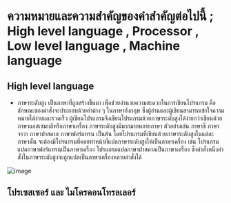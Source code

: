 # ความหมายและความสำคัญของคำสำคัญต่อไปนี้ ; High level language , Processor , Low level language , Machine language
## High level language
- ภาษาระดับสูง เป็นภาษาที่ถูกสร้างขึ้นมา เพื่อช่วยอำนวยความสะดวกในการเขียนโปรแกรม คือลักษณะของคำสั่งจะประกอบด้วยคำต่าง ๆ ในภาษาอังกฤษ ซึ่งผู้อ่านและผู้เขียนสามารถเข้าใจความหมายได้ง่ายและรวดเร็ว ผู้เขียนโปรแกรมจึงเขียนโปรแกรมด้วยภาษาระดับสูงได้ง่ายกว่าเขียนด้วยภาษาแอสเซมบลีหรือภาษาเครื่อง ภาษาระดับสูงมีมากมายหลายภาษา ตัวอย่างเช่น ภาษาซี ภาษาจาวา ภาษาปาสคาล ภาษาฟอร์แทรน เป็นต้น โดยโปรแกรมที่เขียนด้วยภาษาระดับสูงในแต่ละภาษานั้น จะต้องมีโปรแกรมที่คอยทำหน้าที่แปลภาษาระดับสูงให้เป็นภาษาเครื่อง เช่น โปรแกรมแปลภาษาฟอร์แทรนเป็นภาษาเครื่อง โปรแกรมแปลภาษาปาสคาลเป็นภาษาเครื่อง ซึ่งคำสั่งหนึ่งคำสั่งในภาษาระดับสูงจะถูกแปลเป็นภาษาเครื่องหลายคำสั่งได้ 

![image](https://user-images.githubusercontent.com/98943400/161010380-fde5e6a1-e983-42f0-83ad-7959cebaeaed.png)

## โปรเซสเซอร์ และ ไมโครคอนโทรลเลอร์

